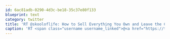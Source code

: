 ```yaml
---
id: 6ac81adb-0290-4d3c-be18-35c37e80f133
blueprint: text
category: twitter
title: 'RT @skooloflife: How to Sell Everything You Own and Leave the Country in a Month: http://bit.ly/g0iDIm (for the afternoon crowd) #travel ...'
caption: 'RT <span class="username username_linked">@<a href="https://twitter.com/skooloflife" title="skooloflife">skooloflife</a></span>: How to Sell Everything You Own and Leave the Country in a Month: http://bit.ly/g0iDIm (for the afternoon crowd) <span class="hashtag hashtag_local">#<a href="http://tweettemp.darylchymko.ca/?tag=travel">travel</a> ...'
---
```

